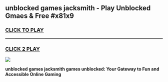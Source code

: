 
## unblocked games jacksmith - Play Unblocked Gmaes & Free #x81x9
<h3>
<a href="https://news.freeplayer.one?title=unblocked_games_jacksmith&ref=03M">CLICK TO PLAY</a></h3>
<hr>

<h3>
<a href="https://news.freeplayer.one?title=unblocked_games_jacksmith&ref=03M">CLICK 2 PLAY</a>
  
</h3>

<a href="https://news.freeplayer.one?title=unblocked_games_jacksmith&ref=03M"><img src="https://clearcache.store/games.png"></a>


**unblocked games jacksmith games unblocked: Your Gateway to Fun and Accessible Online Gaming**
